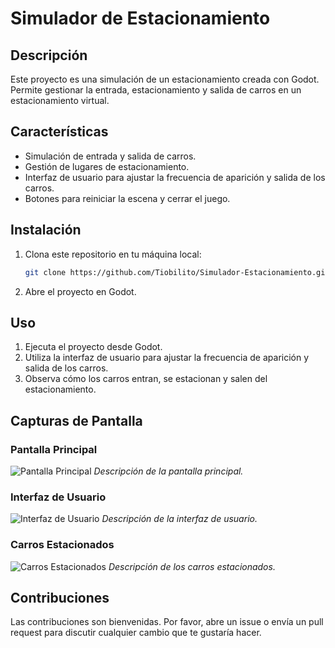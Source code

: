 # Simulador de Estacionamiento

## Descripción
Este proyecto es una simulación de un estacionamiento creada con Godot. Permite gestionar la entrada, estacionamiento y salida de carros en un estacionamiento virtual.

## Características
- Simulación de entrada y salida de carros.
- Gestión de lugares de estacionamiento.
- Interfaz de usuario para ajustar la frecuencia de aparición y salida de los carros.
- Botones para reiniciar la escena y cerrar el juego.

## Instalación
1. Clona este repositorio en tu máquina local:
    ```sh
    git clone https://github.com/Tiobilito/Simulador-Estacionamiento.git
    ```
2. Abre el proyecto en Godot.

## Uso
1. Ejecuta el proyecto desde Godot.
2. Utiliza la interfaz de usuario para ajustar la frecuencia de aparición y salida de los carros.
3. Observa cómo los carros entran, se estacionan y salen del estacionamiento.

## Capturas de Pantalla
### Pantalla Principal
![Pantalla Principal](ruta/a/la/captura1.png)
*Descripción de la pantalla principal.*

### Interfaz de Usuario
![Interfaz de Usuario](ruta/a/la/captura2.png)
*Descripción de la interfaz de usuario.*

### Carros Estacionados
![Carros Estacionados](ruta/a/la/captura3.png)
*Descripción de los carros estacionados.*

## Contribuciones
Las contribuciones son bienvenidas. Por favor, abre un issue o envía un pull request para discutir cualquier cambio que te gustaría hacer.
